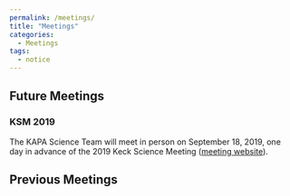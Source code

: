 ```yaml
---
permalink: /meetings/
title: "Meetings"
categories:
  - Meetings
tags:
  - notice
---
```


## Future Meetings

### KSM 2019
The KAPA Science Team will meet in person on September 18, 2019, one day in advance of the 2019 Keck
Science Meeting (<a href="https://conferences.pa.ucla.edu/kapa-science-meeting-2019/">meeting website</a>).

## Previous Meetings
